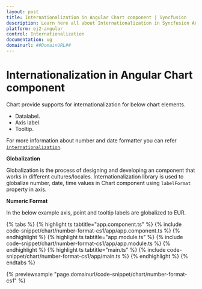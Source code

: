 ```yaml
---
layout: post
title: Internationalization in Angular Chart component | Syncfusion
description: Learn here all about Internationalization in Syncfusion Angular Chart component of Syncfusion Essential JS 2 and more.
platform: ej2-angular
control: Internationalization 
documentation: ug
domainurl: ##DomainURL##
---
```


# Internationalization in Angular Chart component

Chart provide supports for internationalization for below chart elements.

* Datalabel.
* Axis label.
* Tooltip.

For more information about number and date formatter you can refer [`internationalization`](https://ej2.syncfusion.com/angular/documentation/chart/internationalization/?no-cache=1).

<!-- markdownlint-disable MD036 -->
**Globalization**

Globalization is the process of designing and developing an component that works in different cultures/locales. Internationalization  library is used to globalize number, date, time values in Chart component using  `labelFormat` property in axis.

**Numeric Format**

In the below example axis, point  and tooltip labels are globalized to EUR.

{% tabs %}
{% highlight ts tabtitle="app.component.ts" %}
{% include code-snippet/chart/number-format-cs1/app/app.component.ts %}
{% endhighlight %}
{% highlight ts tabtitle="app.module.ts" %}
{% include code-snippet/chart/number-format-cs1/app/app.module.ts %}
{% endhighlight %}
{% highlight ts tabtitle="main.ts" %}
{% include code-snippet/chart/number-format-cs1/app/main.ts %}
{% endhighlight %}
{% endtabs %}
  
{% previewsample "page.domainurl/code-snippet/chart/number-format-cs1" %}